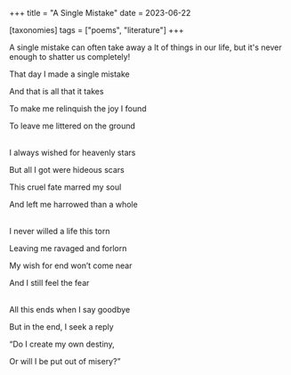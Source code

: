 +++
title = "A Single Mistake"
date = 2023-06-22

[taxonomies]
tags = ["poems", "literature"]
+++

A single mistake can often take away a lt of things in our life, but it's never enough to shatter us completely!

<!-- more -->

That day I made a single mistake

And that is all that it takes

To make me relinquish the joy I found

To leave me littered on the ground

<br>
I always wished for heavenly stars

But all I got were hideous scars

This cruel fate marred my soul

And left me harrowed than a whole

<br>
I never willed a life this torn

Leaving me ravaged and forlorn

My wish for end won’t come near

And I still feel the fear

<br>
All this ends when I say goodbye

But in the end, I seek a reply

“Do I create my own destiny,

Or will I be put out of misery?”
